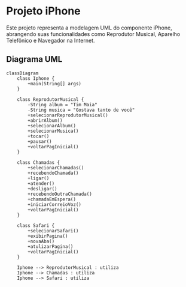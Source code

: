 # Projeto iPhone

Este projeto representa a modelagem UML do componente iPhone, abrangendo suas funcionalidades como Reprodutor Musical, Aparelho Telefônico e Navegador na Internet.

 ## Diagrama UML

```mermaid
classDiagram
    class Iphone {
        +main(String[] args)
    }

    class ReprodutorMusical {
        -String album = "Tim Maia"
        -String musica = "Gostava tanto de você"
        +selecionarReprodutorMusical()
        +abrirAlbum()
        +selecionarAlbum()
        +selecionarMusica()
        +tocar()
        +pausar()
        +voltarPagInicial()
    }

    class Chamadas {
        +selecionarChamadas()
        +recebendoChamada()
        +ligar()
        +atender()
        +desligar()
        +recebendoOutraChamada()
        +chamadaEmEspera()
        +iniciarCorreioVoz()
        +voltarPagInicial()
    }

    class Safari {
        +selecionarSafari()
        +exibirPagina()
        +novaAba()
        +atulizarPagina()
        +voltarPagInicial()
    }

    Iphone --> ReprodutorMusical : utiliza
    Iphone --> Chamadas : utiliza
    Iphone --> Safari : utiliza
